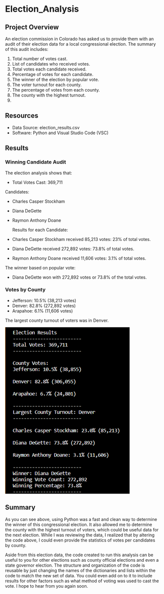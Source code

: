 # Election_Analysis
## Project Overview
An election commission in Colorado has asked us to provide them with an audit of their election data for a local congressional election.  The summary of this audit includes:
1.	Total number of votes cast.
2.	List of candidates who received votes.
3.	Total votes each candidate received.
4.	Percentage of votes for each candidate.
5.	The winner of the election by popular vote.
6.	The voter turnout for each county.
7.	The percentage of votes from each county.
8.	The county with the highest turnout.
9.	
## Resources
-	Data Source: election_results.csv
-	Software: Python and Visual Studio Code (VSC)

## Results
### Winning Candidate Audit
 The election analysis shows that: 
-	Total Votes Cast:  369,711

Candidates:
-	Charles Casper Stockham
-	Diana DeGette
-	Raymon Anthony Doane

	Results for each Candidate:
-	Charles Casper Stockham received 85,213 votes: 23% of total votes.
-	Diana DeGette received 272,892 votes: 73.8% of total votes.
-	Raymon Anthony Doane received 11,606 votes: 3.1% of total votes.

The winner based on popular vote:
-	Diana DeGette won with 272,892 votes or 73.8% of the total votes. 

### Votes by County
-	Jefferson: 10.5% (38,213 votes)
-	Denver: 82.8% (272,892 votes)
-	Arapahoe: 6.1% (11,606 votes)

The largest county turnout of voters was in Denver.


![](Resources/analysis/Electionanalysisprint.png)

## Summary

As you can see above, using Python was a fast and clean way to determine the winner of this congressional election. It also allowed me to determine the county with the highest turnout of voters, which could be useful data for the next election. While I was reviewing the data, I realized that by altering the code above, I could even provide the statistics of votes per candidates by county. 

Aside from this election data, the code created to run this analysis can be useful to you for other elections such as county official elections and even a state governor election. The structure and organization of the code is reusable by just changing the names of the dictionaries and lists within the code to match the new set of data. You could even add on to it to include results for other factors such as what method of voting was used to cast the vote. I hope to hear from you again soon. 
